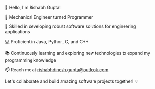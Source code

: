 👋 Hello, I'm Rishabh Gupta!

🚀 Mechanical Engineer turned Programmer

🔧 Skilled in developing robust software solutions for engineering applications

💻 Proficient in Java, Python, C, and C++

📚 Continuously learning and exploring new technologies to expand my programming knowledge

📫 Reach me at rishabhdinesh.gupta@outlook.com

Let's collaborate and build amazing software projects together! 💡
